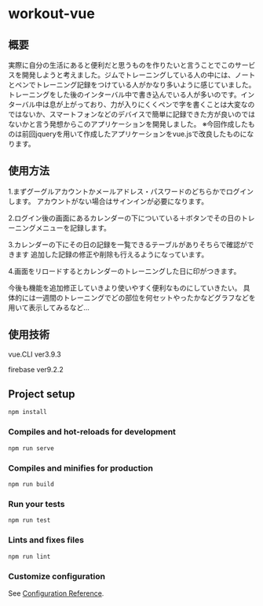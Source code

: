 # workout-vue

## 概要
実際に自分の生活にあると便利だと思うものを作りたいと言うことでこのサービスを開発しようと考えました。ジムでトレーニングしている人の中には、ノートとペンでトレーニング記録をつけている人がかなり多いように感じていました。トレーニングをした後のインターバル中で書き込んでいる人が多いのです。インターバル中は息が上がっており、力が入りにくくペンで字を書くことは大変なのではないか、スマートフォンなどのデバイスで簡単に記録できた方が良いのではないかと言う発想からこのアプリケーションを開発しました。
※今回作成したものは前回jqueryを用いて作成したアプリケーションをvue.jsで改良したものになります。

## 使用方法
1.まずグーグルアカウントかメールアドレス・パスワードのどちらかでログインします。
  アカウントがない場合はサインインが必要になります。




2.ログイン後の画面にあるカレンダーの下についている＋ボタンでその日のトレーニングメニューを記録します。




3.カレンダーの下にその日の記録を一覧できるテーブルがありそちらで確認ができます
  追加した記録の修正や削除も行えるようになっています。




4.画面をリロードするとカレンダーのトレーニングした日に印がつきます。









今後も機能を追加修正していきより使いやすく便利なものにしていきたい。
具体的には一週間のトレーニングでどの部位を何セットやったかなどグラフなどを用いて表示してみるなど...


## 使用技術
vue.CLI ver3.9.3




firebase ver9.2.2

## Project setup
```
npm install
```

### Compiles and hot-reloads for development
```
npm run serve
```

### Compiles and minifies for production
```
npm run build
```

### Run your tests
```
npm run test
```

### Lints and fixes files
```
npm run lint
```

### Customize configuration
See [Configuration Reference](https://cli.vuejs.org/config/).
